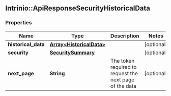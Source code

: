 ## Intrinio::ApiResponseSecurityHistoricalData

### Properties
Name | Type | Description | Notes
------------ | ------------- | ------------- | -------------
**historical_data** | [**Array&lt;HistoricalData&gt;**](HistoricalData.md) |  | [optional] 
**security** | [**SecuritySummary**](SecuritySummary.md) |  | [optional] 
**next_page** | **String** | The token required to request the next page of the data | [optional] 


